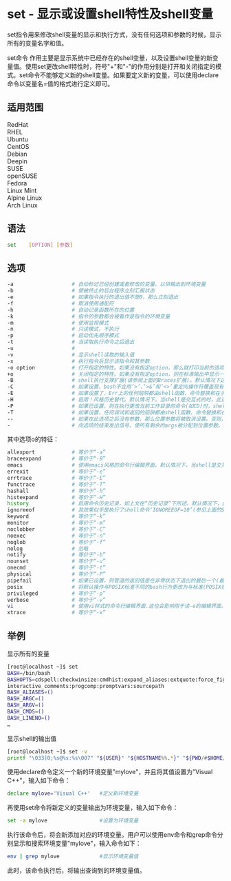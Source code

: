 # set - 显示或设置shell特性及shell变量

set指令用来修改shell变量的显示和执行方式，没有任何选项和参数的时候，显示所有的变量名字和值。

set命令 作用主要是显示系统中已经存在的shell变量，以及设置shell变量的新变量值。使用set更改shell特性时，符号"+"和"-"的作用分别是打开和关闭指定的模式。set命令不能够定义新的shell变量。如果要定义新的变量，可以使用declare命令以变量名=值的格式进行定义即可。

## 适用范围

<!-- <div class="svg linux">Linux</div> -->
<div class="svg redhat">RedHat</div>
<div class="svg rhel">RHEL</div>
<div class="svg ubuntu">Ubuntu</div>
<div class="svg centos">CentOS</div>
<div class="svg debian">Debian</div>
<div class="svg deepin">Deepin</div>
<div class="svg suse">SUSE</div>
<div class="svg opensuse">openSUSE</div>
<div class="svg fedora">Fedora</div>
<div class="svg linuxmint">Linux Mint</div>
<!-- <div class="svg mxlinux">MX Linux</div> -->
<div class="svg alpinelinux">Alpine Linux</div>
<div class="svg archlinux">Arch Linux</div>

## 语法

``` bash
set    [OPTION] [参数]
```

## 选项

``` bash
-a                   # 自动标记已经创建或者修改的变量，以供输出到环境变量
-b                   # 使被终止的后台程序立刻汇报状态
-e                   # 如果指令执行的退出值不是0，那么立刻退出
-f                   # 取消使用通配符
-h                   # 自动记录函数所在的位置
-k                   # 指令的参数都会被看作是指令的环境变量
-m                   # 使用监视模式
-n                   # 只读模式，不执行
-p                   # 启动优先顺序模式
-t                   # 当读取执行命令之后退出
-u                   #  
-v                   # 显示shell读取的输入值
-x                   # 执行指令后显示该指令和其参数
-o option            # 打开指定的特性。如果没有指定option，那么就打印当前的选项值
+o                   # 关闭指定的特性。如果没有指定option，则在标准输出中显示一系列用于重新创建当前选项设置的SET命令。
-B                   # shell执行支撑扩展(请参阅上面的Braces扩展)。默认情况下这是打开的。
-C                   # 如果设置，bash不会用’>’、’>&’和’<>’重定向操作符覆盖现有文件。当使用重定向运算符”>|”而不是”>”创建输出文件时，可能会重写此操作。
-E                   # 如果设置了，Err上的任何陷阱都由shell函数、命令替换和在子shell环境中执行的命令继承。在这种情况下，错误陷阱通常不会被继承。
-H                   # 启用！风格历史替代。默认情况下，当shell是交互式的时，此选项是打开的。
-P                   # 如果已设置，则在执行更改当前工作目录的命令(如CD)时，shell不会遵循符号链接。它使用物理目录结构。默认情况下，bash在执行更改当前目录的命令时遵循目录逻辑链。
-T                   # 如果设置，任何调试和返回的陷阱都由shell函数、命令替换和在子shell环境中执行的命令继承。在这种情况下，通常不会继承调试和返回陷阱。
--                   # 如果在此选项之后没有参数，那么位置参数将被取消设置。否则，位置参数将被设置为args，即使其中一些参数以‘-’开头。
-                    # 向选项的结束发出信号，使所有剩余的args被分配到位置参数。关闭-x和-v选项。如果没有args，则位置参数保持不变。
```

其中选项o的特征：
``` bash
allexport            # 等价于“-a”
braceexpand          # 等价于“-B”
emacs                # 使用emacs风格的命令行编辑界面。默认情况下，当shell是交互式的时，这是启用的，除非shell是用“--noediting”选项启动的。
errexit              # 等价于“-e”
errtrace             # 等价于“-E”
functrace            # 等价于“-T”
hashall              # 等价于“-h”
histexpand           # 等价于“-H”
history              # 启用命令历史记录，如上文在“历史记录”下所述。默认情况下，此选项在交互式shell中打开。
ignoreeof            # 其效果似乎是执行了shell命令‘IGNOREEOF=10’(参见上面的Shell变量)。
keyword              # 等价于“-k”
monitor              # 等价于“-m”
noclobber            # 等价于“-C”
noexec               # 等价于“-n”
noglob               # 等价于“-f”
nolog                # 忽略
notify               # 等价于“-b”
nounset              # 等价于“-u”
onecmd               # 等价于“-t”
physical             # 等价于“-P”
pipefail             # 如果已设置，则管道的返回值是在非零状态下退出的最后一个(最右边)命令的值，如果管道中的所有命令都成功退出，则为零。默认情况下，此选项被禁用。
posix                # 将默认操作与POSIX标准不同的bash行为更改为与标准(POSIX模式)匹配。
privileged           # 等价于“-p”
verbose              # 等价于“-v”
vi                   # 使用vi样式的命令行编辑界面.这也会影响用于读-e的编辑界面。
xtrace               # 等价于“-x”
```
## 举例
显示所有的变量
``` bash
[root@localhost ~]$ set
BASH=/bin/bash
BASHOPTS=cdspell:checkwinsize:cmdhist:expand_aliases:extquote:force_fignore:hostcomplete:
interactive_comments:progcomp:promptvars:sourcepath
BASH_ALIASES=()
BASH_ARGC=()
BASH_ARGV=()
BASH_CMDS=()
BASH_LINENO=()
…
```
显示shell的输出值
``` bash
[root@localhost ~]$ set -v
printf "\033]0;%s@%s:%s\007" "${USER}" "${HOSTNAME%%.*}" "${PWD/#$HOME/~}"
```


使用declare命令定义一个新的环境变量"mylove"，并且将其值设置为"Visual C++"，输入如下命令：
``` bash
declare mylove='Visual C++'   #定义新环境变量
```
再使用set命令将新定义的变量输出为环境变量，输入如下命令：
``` bash
set -a mylove                 #设置为环境变量
```
执行该命令后，将会新添加对应的环境变量。用户可以使用env命令和grep命令分别显示和搜索环境变量"mylove"，输入命令如下：
``` bash
env | grep mylove             #显示环境变量值
```
此时，该命令执行后，将输出查询到的环境变量值。
